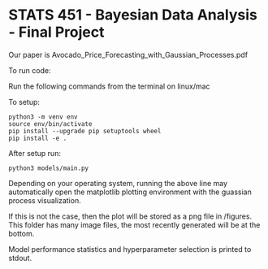 # STATS 451 - Bayesian Data Analysis - Final Project

Our paper is  Avocado_Price_Forecasting_with_Gaussian_Processes.pdf

To run code:

Run the following commands from the terminal on linux/mac

To setup:

```
python3 -m venv env
source env/bin/activate
pip install --upgrade pip setuptools wheel
pip install -e .

```

After setup run:

```
python3 models/main.py
```

Depending on your operating system, running the above line may automatically
open the matplotlib plotting environment with the guassian process visualization.

If this is not the case, then the plot will be stored as a png file in /figures.
This folder has many image files, the most recently generated will be at the bottom.

Model performance statistics and hyperparameter selection is printed to stdout.
